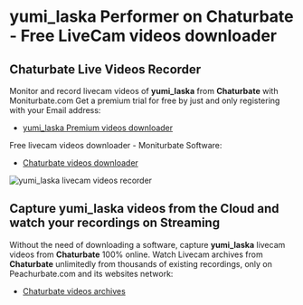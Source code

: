 # yumi_laska Performer on Chaturbate - Free LiveCam videos downloader

## Chaturbate Live Videos Recorder

Monitor and record livecam videos of **yumi_laska** from **Chaturbate** with Moniturbate.com
Get a premium trial for free by just and only registering with your Email address:
* [yumi_laska Premium videos downloader](https://moniturbate.com/request-demo-licence-key.html)

Free livecam videos downloader - Moniturbate Software:
* [Chaturbate videos downloader](https://moniturbate.com/moniturbate-download-software.html)

![yumi_laska livecam videos recorder](https://peachurnet.com/templates/moniturbate-software.png)


## Capture yumi_laska videos from the Cloud and watch your recordings on Streaming

Without the need of downloading a software, capture **yumi_laska** livecam videos from **Chaturbate** 100% online.
Watch Livecam archives from **Chaturbate** unlimitedly from thousands of existing recordings, only on Peachurbate.com and its websites network:
* [Chaturbate videos archives](https://peachurnet.com/)
